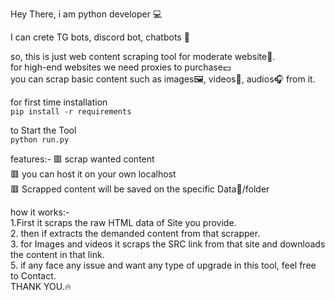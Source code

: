 Hey There, i am python developer 💻

I can crete TG bots, discord bot, chatbots 🤖

so, this is just web content scraping tool for moderate website🫠.                
for high-end websites we need proxies to purchase💵          
you can scrap basic content such as images🖼️, videos🎦, audios🎧 from it. 

for first time installation       
`pip install -r requirements`

to Start the Tool            
`python run.py`


features:-
🟥 scrap wanted content                 
🟥 you can host it on your own localhost              
🟥 Scrapped content will be saved on the specific Data📂/folder

how it works:-        
1.First it scraps the raw HTML data of Site you provide.      
2. then if extracts the demanded content from that scrapper.                                
3. for Images and videos it scraps the SRC link from that site and downloads the content in that link.              
5. if any face any issue and want any type of upgrade in this tool, feel free to Contact.         
THANK YOU.🔥




